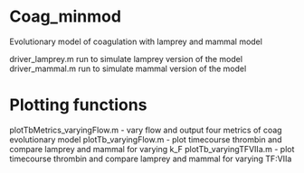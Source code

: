 # Coag_minmod
 Evolutionary model of coagulation with lamprey and mammal model

driver_lamprey.m run to simulate lamprey version of the model
driver_mammal.m run to simulate mammal version of the model

# Plotting functions
plotTbMetrics_varyingFlow.m - vary flow and output four metrics of coag evolutionary model
plotTb_varyingFlow.m - plot timecourse thrombin and compare lamprey and mammal for varying k_F 
plotTb_varyingTFVIIa.m - plot timecourse thrombin and compare lamprey and mammal for varying TF:VIIa

